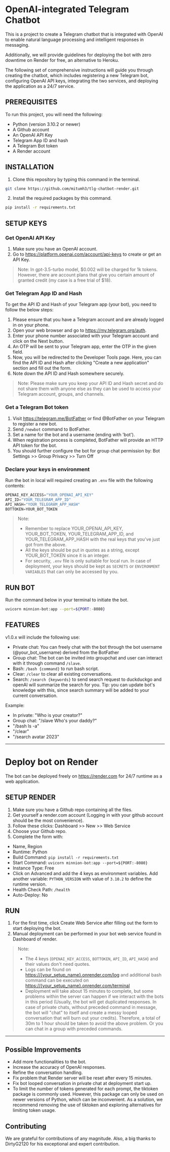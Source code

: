 # OpenAI-integrated Telegram Chatbot

This is a project to create a Telegram chatbot that is integrated with OpenAI to enable natural language processing and intelligent responses in messaging.

Additionally, we will provide guidelines for deploying the bot with zero downtime on Render for free, an alternative to Heroku.

The following set of comprehensive instructions will guide you through creating the chatbot, which includes registering a new Telegram bot, configuring OpenAI API keys, integrating the two services, and deploying the application as a 24/7 service.

## PREREQUISITES

To run this project, you will need the following:

- Python (version 3.10.2 or newer)
- A Github account
- An OpenAI API Key
- Telegram App ID and hash
- A Telegram Bot token
- A Render account

## INSTALLATION

1. Clone this repository by typing this command in the terminal.

```bash
git clone https://github.com/mitumh3/tlg-chatbot-render.git
```

2. Install the required packages by this command.

```bash
pip install -r requirements.txt
```

## SETUP KEYS

### Get OpenAI API Key

1. Make sure you have an OpenAI account.
2. Go to <https://platform.openai.com/account/api-keys> to create or get an API Key.

> Note: In gpt-3.5-turbo model, $0.002 will be charged for 1k tokens. However, there are account plans that give you certain amount of granted credit (my case is a free trial of $18).

### Get Telegram App ID and Hash

To get the API ID and Hash of your Telegram app (your bot), you need to follow the below steps:

1. Please ensure that you have a Telegram account and are already logged in on your phone.
2. Open your web browser and go to <https://my.telegram.org/auth>.
3. Enter your phone number associated with your Telegram account and click on the Next button.
4. An OTP will be sent to your Telegram app, enter the OTP in the given field.
5. Now, you will be redirected to the Developer Tools page. Here, you can find the API ID and Hash after clicking "Create a new application" section and fill out the form.
6. Note down the API ID and Hash somewhere securely.

> Note: Please make sure you keep your API ID and Hash secret and do not share them with anyone else as they can be used to access your Telegram account, groups, and channels.

### Get a Telegram Bot token

1. Visit <https://telegram.me/BotFather> or find @BotFather on your Telegram to register a new bot.
2. Send `/newbot` command to BotFather.
3. Set a name for the bot and a username (ending with 'bot').
4. When registration process is completed, BotFather will provide an HTTP API token for the bot.
5. You should further configure the bot for group chat permission by: Bot Settings >> Group Privacy >> Turn Off

### Declare your keys in environment

Run the bot in local will required creating an `.env` file with the following contents:

```python
OPENAI_KEY_ACCESS="YOUR_OPENAI_API_KEY"
API_ID="YOUR_TELEGRAM_APP_ID"
API_HASH="YOUR_TELEGRAM_APP_HASH"
BOTTOKEN=YOUR_BOT_TOKEN
```

> Note:
>
> - Remember to replace YOUR_OPENAI_API_KEY, YOUR_BOT_TOKEN, YOUR_TELEGRAM_APP_ID, and YOUR_TELEGRAM_APP_HASH with the real keys that you've just got from the above.
> - All the keys should be put in quotes as a string, except YOUR_BOT_TOKEN since it is an integer.
> - For security, `.env` file is only suitable for local run. In case of deployment, your keys should be kept as `SECRETS` or `ENVIRONMENT VARIABLES` that can only be accessed by you.

## RUN BOT

Run the command below in your terminal to initiate the bot.

```bash
uvicorn minnion-bot:app --port=${PORT:-8080}
```

## FEATURES

v1.0.x will include the following use:

- Private chat: You can freely chat with the bot through the bot username (@your_bot_username) derived from the BotFather
- Group chat: The bot can be invited into groupchat and user can interact with it through command `/slave`.
- Bash: `/bash {command}` to run bash script.
- Clear: `/clear` to clear all existing conversations.
- Search: `/search {keywords}` to send search request to duckduckgo and openAI will summarize the search for you. Tip: you can update bot's knowledge with this, since search summary will be added to your current conversation.

Example:

- In private: "Who is your creator?"
- Group chat: "/slave Who's your daddy?"
- "/bash ls -a"
- "/clear"
- "/search avatar 2023"

---

# Deploy bot on Render

The bot can be deployed freely on <https://render.com> for 24/7 runtime as a web application.

## SETUP RENDER

1. Make sure you have a Github repo containing all the files.
2. Get yourself a render.com account (Logging in with your github account should be the most convenience).
3. Follow these clicks: Dashboard >> New >> Web Service
4. Choose your Github repo.
5. Complete the form with:

- Name, Region
- Runtime: Python
- Build Command: `pip install -r requirements.txt`
- Start Command: `uvicorn minnion-bot:app --port=${PORT:-8080}`
- Instance Type: Free
- Click on Advanced and add the 4 keys as environment variables. Add another variable: `PYTHON_VERSION` with value of `3.10.2` to define the runtime version.
- Health Check Path: `/health`
- Auto-Deploy: No

## RUN

1. For the first time, click Create Web Service after filling out the form to start deploying the bot.
2. Manual deployment can be performed in your bot web service found in Dashboard of render.

> Note:
>
> - The 4 keys (`OPENAI_KEY_ACCESS`, `BOTTOKEN`, `API_ID`, `API_HASH`) and their values don't need quotes.
> - Logs can be found on <https://{your_setup_name}.onrender.com/log> and additional bash command can be executed on <https://{your_setup_name}.onrender.com/terminal>
> - Deployment will take about 15 minutes to complete, but some problems within the server can happen if we interact with the bots in this period (Usually, the bot will get duplicated responses. In case of private chats, without preceded command in message, the bot will "chat" to itself and create a messy looped conversation that will burn out your credits). Therefore, a total of 30m to 1 hour should be taken to avoid the above problem. Or you can chat in a group with preceded commands.

---

## Possible Improvements

- Add more functionalities to the bot.
- Increase the accuracy of OpenAI responses.
- Refine the conversation handling.
- Fix problem that Render server will be reset after every 15 minutes.
- Fix bot looped conversation in private chat at deployment start up.
- To limit the number of tokens generated for each prompt, the tiktoken package is commonly used. However, this package can only be used on newer versions of Python, which can be inconvenient. As a solution, we recommend removing the use of tiktoken and exploring alternatives for limiting token usage.

## Contributing

We are grateful for contributions of any magnitude. Also, a big thanks to DirtyG2120 for his exceptional and expert contribution.
